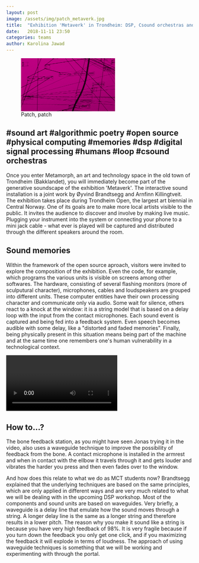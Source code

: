 ```yaml
---
layout: post
image: /assets/img/patch_metaverk.jpg
title:  "Exhibition 'Metaverk' in Trondheim: DSP, Csound orchestras and bone feedback"
date:   2018-11-11 23:50
categories: teams
author: Karolina Jawad 
---
```


<figure>
<img src="/assets/img/patch_metaverk.jpg" alt="patch_patch" width="60%" align="middle"/>
<figcaption>Patch, patch</figcaption>
</figure>


## #sound art #algorithmic poetry #open source #physical computing #memories #dsp #digital signal processing #humans #loop #csound orchestras

Once you enter Metamorph, an art and technology space in the old town of Trondheim (Bakklandet), you will immediately become part of the generative soundscape of the exhibition 'Metaverk'.
The interactive sound installation is a joint work by Øyvind Brandtsegg and Arnfinn Killingtveit. The exhibition takes place during Trondheim Open, the largest art biennial in Central Norway. One of its goals are to make more local artists visible to the public. It invites the audience to discover and involve by making live music. Plugging your instrument into the system or connecting your phone to a mini jack cable - what ever is played will be captured and distributed through the different speakers around the room.  

## Sound memories

Within the framework of the open source aproach, visitors were invited to explore the composition of the exhibition. Even the code, for example, which programs the various units is visible on screens among other softwares. The hardware, consisting of several flashing monitors (more of sculputural character), microphones, cables and loudspeakers are grouped into different units. These computer entities have their own processing character and communicate only via audio. Some wait for silence, others react to a knock at the window: it is a string model that is based on a delay loop with the input from the contact microphones. Each sound event is captured and being fed into a feedback system. Even speech becomes audible with some delay, like a "distorted and faded memories". Finally, being physically present in this situation means being part of the machine and at the same time one remembers one's human vulnerability in a technological context.

<video controls>
  <source src="/assets/video/video_exhbtn_2_1.mp4" type="video/mp4" width="65%">
Your browser does not support the video tag.
</video>

## How to...?

The bone feedback station, as you might have seen Jonas trying it in the video, also uses a waveguide technique to improve the possibility of feedback from the bone. A contact microphone is installed in the armrest and when in contact with the ellbow it travels through it and gets louder and vibrates the harder you press and then even fades over to the window.

And how does this relate to what we do as MCT students now? Brandtsegg explained that the underlying techniques are based on the same principles, which are only applied in different ways and are very much related to what we will be dealing with in the upcoming DSP workshop. Most of the components and sound units are based on waveguides. Very briefly, a waveguide is a delay line that emulate how the sound moves through a string. A longer delay line is the same as a longer string and therefore results in a lower pitch. The reason why you make it sound like a string is because you have very high feedback of 98%. It is very fragile because if you turn down the feedback you only get one click, and if you maximizing the feedback it will explode in terms of loudness. The approach of using waveguide techniques is something that we will be working and experimenting with through the portal.






